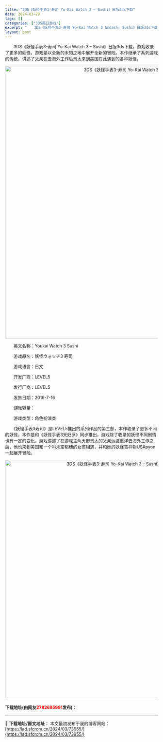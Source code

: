 ```yaml
---
title: "3DS《妖怪手表3-寿司 Yo-Kai Watch 3 – Sushi》日版3ds下载"
date: 2024-03-29
tags: []
categories: ["3DS英日游戏"]
excerpt: "　　3DS《妖怪手表3-寿司 Yo-Kai Watch 3 &ndash; Sushi》日版3ds下载，游戏收录了更多的妖怪，游戏是以全新的未知之地中展开全新的冒险。本作继承了系列游戏的传统，讲述了父亲在去海外工作后景太来到美国在此遇到的各种妖怪。 　　英文名称：Youkai Watch 3 Sus&hellip;"
layout: post
---
```


 <p>　　3DS《妖怪手表3-寿司 Yo-Kai Watch 3 &ndash; Sushi》日版3ds下载，游戏收录了更多的妖怪，游戏是以全新的未知之地中展开全新的冒险。本作继承了系列游戏的传统，讲述了父亲在去海外工作后景太来到美国在此遇到的各种妖怪。</p> <p align="center"><img align="" border="0" src="https://lad.sfcrom.cn/wp-content/uploads/2024/03/20240329_660630a4822a9.png" width="896" alt="3DS《妖怪手表3-寿司 Yo-Kai Watch 3 – Sushi》日版3ds下载" /></p> <p>　　英文名称：Youkai Watch 3 Sushi</p> <p>　　游戏原名：妖怪ウォッチ3 寿司</p> <p>　　游戏语言：日文</p> <p>　　开发厂商：LEVEL5</p> <p>　　发行厂商：LEVEL5</p> <p>　　发售日期：2016-7-16</p> <p>　　游戏容量：</p> <p>　　游戏类型：角色扮演类</p> <p>　　《妖怪手表3寿司》是LEVEL5推出的系列作品的第三部，本作收录了更多不同的妖怪，本作是和《妖怪手表3天妇罗》同步推出，游戏除了收录的妖怪不同剧情也有一定的变化。游戏讲述了在游戏主角天野景太的父亲远渡重洋去海外工作之后，他也来到美国和一个叫未空稻穗的女孩相遇，并和她的妖怪吉祥物USApyon一起展开冒险。</p> <p align="center"><img align="" border="0" src="https://lad.sfcrom.cn/wp-content/uploads/2024/03/20240329_660630a60f3af.png" width="783" alt="3DS《妖怪手表3-寿司 Yo-Kai Watch 3 – Sushi》日版3ds下载" /></p> <p><h4>下载地址(由网友<font color="red">2782695991</font>发布)：</h4></p> 

---
📖 **下载地址/原文地址：** 本文最初发布于我的博客网站：[https://lad.sfcrom.cn/2024/03/73955/](https://lad.sfcrom.cn/2024/03/73955/)
